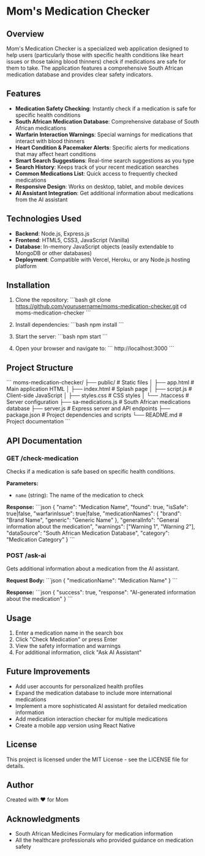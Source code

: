 # Mom's Medication Checker

## Overview

Mom's Medication Checker is a specialized web application designed to help users (particularly those with specific health conditions like heart issues or those taking blood thinners) check if medications are safe for them to take. The application features a comprehensive South African medication database and provides clear safety indicators.

## Features

- **Medication Safety Checking**: Instantly check if a medication is safe for specific health conditions
- **South African Medication Database**: Comprehensive database of South African medications
- **Warfarin Interaction Warnings**: Special warnings for medications that interact with blood thinners
- **Heart Condition & Pacemaker Alerts**: Specific alerts for medications that may affect heart conditions
- **Smart Search Suggestions**: Real-time search suggestions as you type
- **Search History**: Keeps track of your recent medication searches
- **Common Medications List**: Quick access to frequently checked medications
- **Responsive Design**: Works on desktop, tablet, and mobile devices
- **AI Assistant Integration**: Get additional information about medications from the AI assistant

## Technologies Used

- **Backend**: Node.js, Express.js
- **Frontend**: HTML5, CSS3, JavaScript (Vanilla)
- **Database**: In-memory JavaScript objects (easily extendable to MongoDB or other databases)
- **Deployment**: Compatible with Vercel, Heroku, or any Node.js hosting platform

## Installation

1. Clone the repository:
   \`\`\`bash
   git clone https://github.com/yourusername/moms-medication-checker.git
   cd moms-medication-checker
   \`\`\`

2. Install dependencies:
   \`\`\`bash
   npm install
   \`\`\`

3. Start the server:
   \`\`\`bash
   npm start
   \`\`\`

4. Open your browser and navigate to:
   \`\`\`
   http://localhost:3000
   \`\`\`

## Project Structure

\`\`\`
moms-medication-checker/
├── public/                  # Static files
│   ├── app.html             # Main application HTML
│   ├── index.html           # Splash page
│   ├── script.js            # Client-side JavaScript
│   ├── styles.css           # CSS styles
│   └── .htaccess            # Server configuration
├── sa-medications.js        # South African medications database
├── server.js                # Express server and API endpoints
├── package.json             # Project dependencies and scripts
└── README.md                # Project documentation
\`\`\`

## API Documentation

### GET /check-medication

Checks if a medication is safe based on specific health conditions.

**Parameters:**
- `name` (string): The name of the medication to check

**Response:**
\`\`\`json
{
  "name": "Medication Name",
  "found": true,
  "isSafe": true|false,
  "warfarinIssue": true|false,
  "medicationNames": {
    "brand": "Brand Name",
    "generic": "Generic Name"
  },
  "generalInfo": "General information about the medication",
  "warnings": ["Warning 1", "Warning 2"],
  "dataSource": "South African Medication Database",
  "category": "Medication Category"
}
\`\`\`

### POST /ask-ai

Gets additional information about a medication from the AI assistant.

**Request Body:**
\`\`\`json
{
  "medicationName": "Medication Name"
}
\`\`\`

**Response:**
\`\`\`json
{
  "success": true,
  "response": "AI-generated information about the medication"
}
\`\`\`

## Usage

1. Enter a medication name in the search box
2. Click "Check Medication" or press Enter
3. View the safety information and warnings
4. For additional information, click "Ask AI Assistant"

## Future Improvements

- Add user accounts for personalized health profiles
- Expand the medication database to include more international medications
- Implement a more sophisticated AI assistant for detailed medication information
- Add medication interaction checker for multiple medications
- Create a mobile app version using React Native

## License

This project is licensed under the MIT License - see the LICENSE file for details.

## Author

Created with ❤️ for Mom

## Acknowledgments

- South African Medicines Formulary for medication information
- All the healthcare professionals who provided guidance on medication safety
